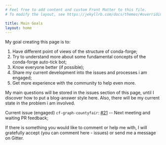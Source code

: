 ```yaml
---
# Feel free to add content and custom Front Matter to this file.
# To modify the layout, see https://jekyllrb.com/docs/themes/#overriding-theme-defaults

title: Main Goals
layout: home
---
```


My goal creating this page is to:
1. Have different point of views of the structure of conda-forge;
2. Try to understand more about some fundamental concepts of the conda-forge auto-tick bot;
3. Know everyone better (if possible);
4. Share my current development into the issues and processes i am engaged;
5. Get more experience with the community to help even more.

My main questions will be stored in the issues section of this page, until I discover how to put a blog-answer style here.
Also, there will be my current state in the problem i am involved.

Current issue (engaged) `cf-graph-countyfair`: [#21][p21] -- Next meeting and waiting PR feedback;

If there is something you would like to comment or help me with, I will gratefully accept (you can comment here - issues) or send me a message on Gitter.

[p21]: https://github.com/regro/cf-graph-countyfair/pull/21
